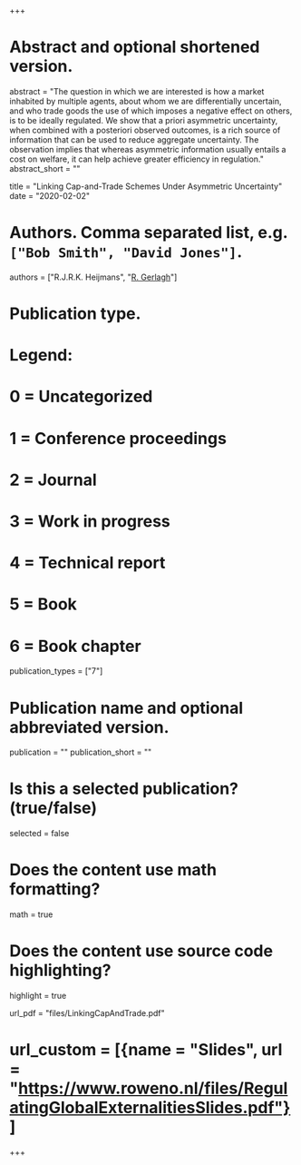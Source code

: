 +++
# Abstract and optional shortened version.
abstract = "The question in which we are interested is how a market inhabited by multiple agents, about whom we are differentially uncertain, and who trade goods the use of which imposes a negative effect on others, is to be ideally regulated. We show that a priori asymmetric uncertainty, when combined with a posteriori observed outcomes, is a rich source of information that can be used to reduce aggregate uncertainty. The observation implies that whereas asymmetric information usually entails a cost on welfare, it can help achieve greater efficiency in regulation."
abstract_short = ""

title = "Linking Cap-and-Trade Schemes Under Asymmetric Uncertainty"
date = "2020-02-02"

# Authors. Comma separated list, e.g. `["Bob Smith", "David Jones"]`.
authors = ["R.J.R.K. Heijmans", "[R. Gerlagh](http://www.gerlagh.nl)"]

# Publication type.
# Legend:
# 0 = Uncategorized
# 1 = Conference proceedings
# 2 = Journal
# 3 = Work in progress
# 4 = Technical report
# 5 = Book
# 6 = Book chapter
publication_types = ["7"]

# Publication name and optional abbreviated version.
publication = ""
publication_short = ""

# Is this a selected publication? (true/false)
selected = false


# Does the content use math formatting?
math = true

# Does the content use source code highlighting?
highlight = true

url_pdf = "files/LinkingCapAndTrade.pdf"

# url_custom = [{name = "Slides", url = "https://www.roweno.nl/files/RegulatingGlobalExternalitiesSlides.pdf"}]


+++
